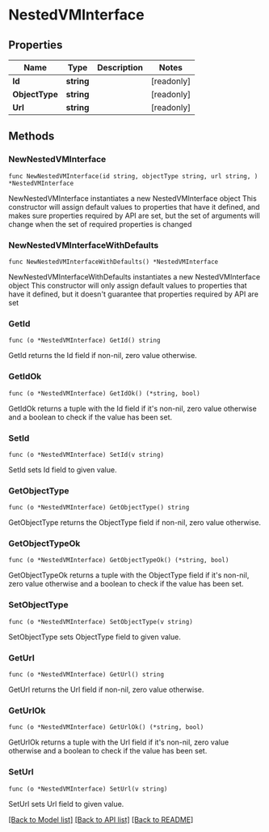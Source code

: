 # NestedVMInterface

## Properties

Name | Type | Description | Notes
------------ | ------------- | ------------- | -------------
**Id** | **string** |  | [readonly] 
**ObjectType** | **string** |  | [readonly] 
**Url** | **string** |  | [readonly] 

## Methods

### NewNestedVMInterface

`func NewNestedVMInterface(id string, objectType string, url string, ) *NestedVMInterface`

NewNestedVMInterface instantiates a new NestedVMInterface object
This constructor will assign default values to properties that have it defined,
and makes sure properties required by API are set, but the set of arguments
will change when the set of required properties is changed

### NewNestedVMInterfaceWithDefaults

`func NewNestedVMInterfaceWithDefaults() *NestedVMInterface`

NewNestedVMInterfaceWithDefaults instantiates a new NestedVMInterface object
This constructor will only assign default values to properties that have it defined,
but it doesn't guarantee that properties required by API are set

### GetId

`func (o *NestedVMInterface) GetId() string`

GetId returns the Id field if non-nil, zero value otherwise.

### GetIdOk

`func (o *NestedVMInterface) GetIdOk() (*string, bool)`

GetIdOk returns a tuple with the Id field if it's non-nil, zero value otherwise
and a boolean to check if the value has been set.

### SetId

`func (o *NestedVMInterface) SetId(v string)`

SetId sets Id field to given value.


### GetObjectType

`func (o *NestedVMInterface) GetObjectType() string`

GetObjectType returns the ObjectType field if non-nil, zero value otherwise.

### GetObjectTypeOk

`func (o *NestedVMInterface) GetObjectTypeOk() (*string, bool)`

GetObjectTypeOk returns a tuple with the ObjectType field if it's non-nil, zero value otherwise
and a boolean to check if the value has been set.

### SetObjectType

`func (o *NestedVMInterface) SetObjectType(v string)`

SetObjectType sets ObjectType field to given value.


### GetUrl

`func (o *NestedVMInterface) GetUrl() string`

GetUrl returns the Url field if non-nil, zero value otherwise.

### GetUrlOk

`func (o *NestedVMInterface) GetUrlOk() (*string, bool)`

GetUrlOk returns a tuple with the Url field if it's non-nil, zero value otherwise
and a boolean to check if the value has been set.

### SetUrl

`func (o *NestedVMInterface) SetUrl(v string)`

SetUrl sets Url field to given value.



[[Back to Model list]](../README.md#documentation-for-models) [[Back to API list]](../README.md#documentation-for-api-endpoints) [[Back to README]](../README.md)


